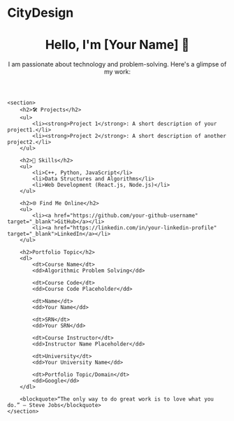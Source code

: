 # CityDesign
<!DOCTYPE html>
<html lang="en">
<head>
    <meta charset="UTF-8">
    <meta name="viewport" content="width=device-width, initial-scale=1.0">
    <title>Portfolio</title>
    <link rel="stylesheet" href="style.css">
    <link href="https://fonts.googleapis.com/css2?family=Poppins:wght@300;400;600&display=swap" rel="stylesheet">
</head>
<body>
    <header>
        <h1>Hello, I'm [Your Name] 👋</h1>
        <p>I am passionate about technology and problem-solving. Here's a glimpse of my work:</p>
    </header>

    <section>
        <h2>🛠️ Projects</h2>
        <ul>
            <li><strong>Project 1</strong>: A short description of your project1.</li>
            <li><strong>Project 2</strong>: A short description of another project2.</li>
        </ul>

        <h2>🚀 Skills</h2>
        <ul>
            <li>C++, Python, JavaScript</li>
            <li>Data Structures and Algorithms</li>
            <li>Web Development (React.js, Node.js)</li>
        </ul>

        <h2>🌐 Find Me Online</h2>
        <ul>
            <li><a href="https://github.com/your-github-username" target="_blank">GitHub</a></li>
            <li><a href="https://linkedin.com/in/your-linkedin-profile" target="_blank">LinkedIn</a></li>
        </ul>

        <h2>Portfolio Topic</h2>
        <dl>
            <dt>Course Name</dt>
            <dd>Algorithmic Problem Solving</dd>

            <dt>Course Code</dt>
            <dd>Course Code Placeholder</dd>

            <dt>Name</dt>
            <dd>Your Name</dd>

            <dt>SRN</dt>
            <dd>Your SRN</dd>

            <dt>Course Instructor</dt>
            <dd>Instructor Name Placeholder</dd>

            <dt>University</dt>
            <dd>Your University Name</dd>

            <dt>Portfolio Topic/Domain</dt>
            <dd>Google</dd>
        </dl>

        <blockquote>“The only way to do great work is to love what you do.” – Steve Jobs</blockquote>
    </section>
</body>
</html>
